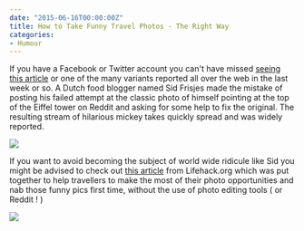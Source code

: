 ```yaml
---
date: "2015-06-16T00:00:00Z"
title: How to Take Funny Travel Photos - The Right Way
categories:
- Humour
---
```

If you have a Facebook or Twitter account you can't have missed [seeing this article](https://bgr.com/2015/04/28/eiffel-tower-photoshop-fail-trolled-hilarious-4chan/) or one of the many variants reported all over the web in the last week or so. A Dutch food blogger named Sid Frisjes made the mistake of posting his failed attempt at the classic photo of himself pointing at the top of the Eiffel tower on Reddit and asking for some help to fix the original. The resulting stream of hilarious mickey takes quickly spread and was widely reported.

![](https://boygeniusreport.files.wordpress.com/2015/04/eifel-tower-4chan.jpg?w=622&h=283)

If you want to avoid becoming the subject of world wide ridicule like Sid you might be advised to check out [this article](http://www.lifehack.org/articles/lifestyle/ultimate-guide-taking-funny-photos-for-every-traveller.html) from Lifehack.org which was put together to help travellers to make the most of their photo opportunities and nab those funny pics first time, without the use of photo editing tools ( or Reddit ! )

[![](http://cdn-media-1.lifehack.org/wp-content/files/2015/04/tourist-shot-manual-presentation.jpg)](http://www.lifehack.org/articles/lifestyle/ultimate-guide-taking-funny-photos-for-every-traveller.html)